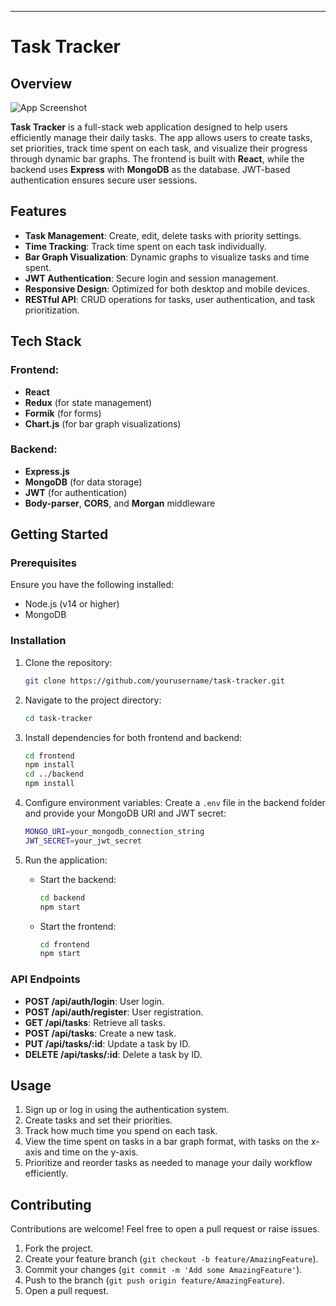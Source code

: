 ---

# Task Tracker

## Overview
![App Screenshot](https://github.com/user-attachments/assets/b9f55b74-0387-43f1-af9a-0d509d34119e)

**Task Tracker** is a full-stack web application designed to help users efficiently manage their daily tasks. The app allows users to create tasks, set priorities, track time spent on each task, and visualize their progress through dynamic bar graphs. The frontend is built with **React**, while the backend uses **Express** with **MongoDB** as the database. JWT-based authentication ensures secure user sessions.

## Features

- **Task Management**: Create, edit, delete tasks with priority settings.
- **Time Tracking**: Track time spent on each task individually.
- **Bar Graph Visualization**: Dynamic graphs to visualize tasks and time spent.
- **JWT Authentication**: Secure login and session management.
- **Responsive Design**: Optimized for both desktop and mobile devices.
- **RESTful API**: CRUD operations for tasks, user authentication, and task prioritization.

## Tech Stack

### Frontend:
- **React**
- **Redux** (for state management)
- **Formik** (for forms)
- **Chart.js** (for bar graph visualizations)
  
### Backend:
- **Express.js**
- **MongoDB** (for data storage)
- **JWT** (for authentication)
- **Body-parser**, **CORS**, and **Morgan** middleware

## Getting Started

### Prerequisites
Ensure you have the following installed:
- Node.js (v14 or higher)
- MongoDB

### Installation

1. Clone the repository:
    ```bash
    git clone https://github.com/yourusername/task-tracker.git
    ```

2. Navigate to the project directory:
    ```bash
    cd task-tracker
    ```

3. Install dependencies for both frontend and backend:
    ```bash
    cd frontend
    npm install
    cd ../backend
    npm install
    ```

4. Configure environment variables:
   Create a `.env` file in the backend folder and provide your MongoDB URI and JWT secret:
    ```bash
    MONGO_URI=your_mongodb_connection_string
    JWT_SECRET=your_jwt_secret
    ```

5. Run the application:
    - Start the backend:
      ```bash
      cd backend
      npm start
      ```
    - Start the frontend:
      ```bash
      cd frontend
      npm start
      ```

### API Endpoints

- **POST /api/auth/login**: User login.
- **POST /api/auth/register**: User registration.
- **GET /api/tasks**: Retrieve all tasks.
- **POST /api/tasks**: Create a new task.
- **PUT /api/tasks/:id**: Update a task by ID.
- **DELETE /api/tasks/:id**: Delete a task by ID.

## Usage

1. Sign up or log in using the authentication system.
2. Create tasks and set their priorities.
3. Track how much time you spend on each task.
4. View the time spent on tasks in a bar graph format, with tasks on the x-axis and time on the y-axis.
5. Prioritize and reorder tasks as needed to manage your daily workflow efficiently.

## Contributing

Contributions are welcome! Feel free to open a pull request or raise issues.

1. Fork the project.
2. Create your feature branch (`git checkout -b feature/AmazingFeature`).
3. Commit your changes (`git commit -m 'Add some AmazingFeature'`).
4. Push to the branch (`git push origin feature/AmazingFeature`).
5. Open a pull request.
